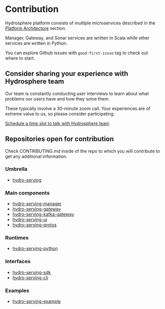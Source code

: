 # Contribution

Hydrosphere platform consists of multiple microservices described in the [Platform Architecture](https://hydrosphere.gitbook.io/home/overview/services) section.

Manager, Gateway, and Sonar services are written in Scala while other services are written in Python.

You can explore Github issues with `good-first-issue` tag to check out where to start.

## Consider sharing your experience with Hydrosphere team

Our team is constantly conducting user interviews to learn about what problems our users have and how they solve them.

These typically involve a 30-minute zoom call. Your experiences are of extreme value to us, so please consider participating.

[Schedule a time slot to talk with Hydrosphere team](https://calendly.com/ygavrilin/30-min-call)

## Repositories open for contribution

Check CONTRIBUTING.md inside of the repo to which you will contribute to get any additional information.

### Umbrella

* [hydro-serving](https://github.com/Hydrospheredata/hydro-serving)

### Main components

* [hydro-serving-manager](https://github.com/Hydrospheredata/hydro-serving-manager)
* [hydro-serving-gateway](https://github.com/Hydrospheredata/hydro-serving-gateway)
* [hydro-serving-kafka-gateway](https://github.com/Hydrospheredata/hydro-serving-kafka-gateway)
* [hydro-serving-ui](https://github.com/Hydrospheredata/hydro-serving-ui)
* [hydro-serving-protos](https://github.com/Hydrospheredata/hydro-serving-protos)

### Runtimes

* [hydro-serving-python](https://github.com/Hydrospheredata/hydro-serving-python)

### Interfaces

* [hydro-serving-sdk](https://github.com/Hydrospheredata/hydro-serving-sdk)
* [hydro-serving-cli](https://github.com/Hydrospheredata/hydro-serving-cli)

### Examples

* [hydro-serving-example](https://github.com/Hydrospheredata/hydro-serving-example)

